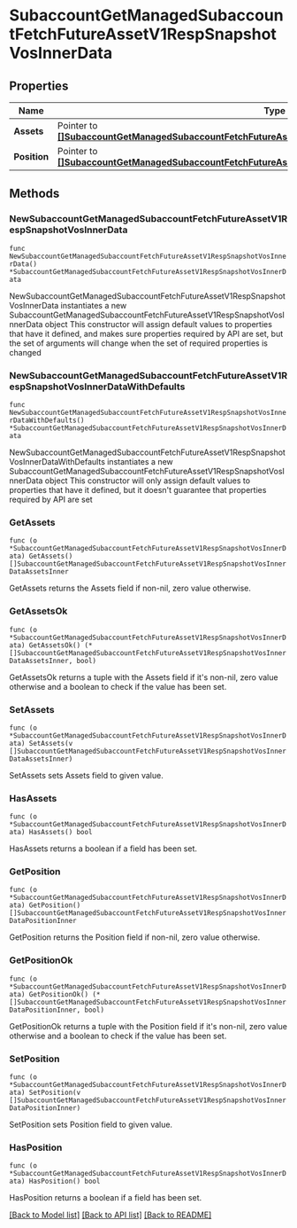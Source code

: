 # SubaccountGetManagedSubaccountFetchFutureAssetV1RespSnapshotVosInnerData

## Properties

Name | Type | Description | Notes
------------ | ------------- | ------------- | -------------
**Assets** | Pointer to [**[]SubaccountGetManagedSubaccountFetchFutureAssetV1RespSnapshotVosInnerDataAssetsInner**](SubaccountGetManagedSubaccountFetchFutureAssetV1RespSnapshotVosInnerDataAssetsInner.md) |  | [optional] 
**Position** | Pointer to [**[]SubaccountGetManagedSubaccountFetchFutureAssetV1RespSnapshotVosInnerDataPositionInner**](SubaccountGetManagedSubaccountFetchFutureAssetV1RespSnapshotVosInnerDataPositionInner.md) |  | [optional] 

## Methods

### NewSubaccountGetManagedSubaccountFetchFutureAssetV1RespSnapshotVosInnerData

`func NewSubaccountGetManagedSubaccountFetchFutureAssetV1RespSnapshotVosInnerData() *SubaccountGetManagedSubaccountFetchFutureAssetV1RespSnapshotVosInnerData`

NewSubaccountGetManagedSubaccountFetchFutureAssetV1RespSnapshotVosInnerData instantiates a new SubaccountGetManagedSubaccountFetchFutureAssetV1RespSnapshotVosInnerData object
This constructor will assign default values to properties that have it defined,
and makes sure properties required by API are set, but the set of arguments
will change when the set of required properties is changed

### NewSubaccountGetManagedSubaccountFetchFutureAssetV1RespSnapshotVosInnerDataWithDefaults

`func NewSubaccountGetManagedSubaccountFetchFutureAssetV1RespSnapshotVosInnerDataWithDefaults() *SubaccountGetManagedSubaccountFetchFutureAssetV1RespSnapshotVosInnerData`

NewSubaccountGetManagedSubaccountFetchFutureAssetV1RespSnapshotVosInnerDataWithDefaults instantiates a new SubaccountGetManagedSubaccountFetchFutureAssetV1RespSnapshotVosInnerData object
This constructor will only assign default values to properties that have it defined,
but it doesn't guarantee that properties required by API are set

### GetAssets

`func (o *SubaccountGetManagedSubaccountFetchFutureAssetV1RespSnapshotVosInnerData) GetAssets() []SubaccountGetManagedSubaccountFetchFutureAssetV1RespSnapshotVosInnerDataAssetsInner`

GetAssets returns the Assets field if non-nil, zero value otherwise.

### GetAssetsOk

`func (o *SubaccountGetManagedSubaccountFetchFutureAssetV1RespSnapshotVosInnerData) GetAssetsOk() (*[]SubaccountGetManagedSubaccountFetchFutureAssetV1RespSnapshotVosInnerDataAssetsInner, bool)`

GetAssetsOk returns a tuple with the Assets field if it's non-nil, zero value otherwise
and a boolean to check if the value has been set.

### SetAssets

`func (o *SubaccountGetManagedSubaccountFetchFutureAssetV1RespSnapshotVosInnerData) SetAssets(v []SubaccountGetManagedSubaccountFetchFutureAssetV1RespSnapshotVosInnerDataAssetsInner)`

SetAssets sets Assets field to given value.

### HasAssets

`func (o *SubaccountGetManagedSubaccountFetchFutureAssetV1RespSnapshotVosInnerData) HasAssets() bool`

HasAssets returns a boolean if a field has been set.

### GetPosition

`func (o *SubaccountGetManagedSubaccountFetchFutureAssetV1RespSnapshotVosInnerData) GetPosition() []SubaccountGetManagedSubaccountFetchFutureAssetV1RespSnapshotVosInnerDataPositionInner`

GetPosition returns the Position field if non-nil, zero value otherwise.

### GetPositionOk

`func (o *SubaccountGetManagedSubaccountFetchFutureAssetV1RespSnapshotVosInnerData) GetPositionOk() (*[]SubaccountGetManagedSubaccountFetchFutureAssetV1RespSnapshotVosInnerDataPositionInner, bool)`

GetPositionOk returns a tuple with the Position field if it's non-nil, zero value otherwise
and a boolean to check if the value has been set.

### SetPosition

`func (o *SubaccountGetManagedSubaccountFetchFutureAssetV1RespSnapshotVosInnerData) SetPosition(v []SubaccountGetManagedSubaccountFetchFutureAssetV1RespSnapshotVosInnerDataPositionInner)`

SetPosition sets Position field to given value.

### HasPosition

`func (o *SubaccountGetManagedSubaccountFetchFutureAssetV1RespSnapshotVosInnerData) HasPosition() bool`

HasPosition returns a boolean if a field has been set.


[[Back to Model list]](../README.md#documentation-for-models) [[Back to API list]](../README.md#documentation-for-api-endpoints) [[Back to README]](../README.md)


